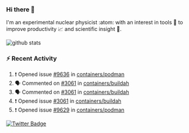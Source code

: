 ### Hi there 👋 

I'm an experimental nuclear physicist :atom: with an interest in tools :wrench: to improve productivity :chart_with_upwards_trend: and scientific insight :telescope:.

![github stats](https://github-readme-stats.vercel.app/api?username=agoose77&show_icons=true&hide_rank=true&hide_title=true&bg_color=30,e76445,904e95&text_color=efe3ec&icon_color=efe3ec)
<!--
**agoose77/agoose77** is a ✨ _special_ ✨ repository because its `README.md` (this file) appears on your GitHub profile.

Here are some ideas to get you started:

- 🔭 I’m currently working on ...
- 🌱 I’m currently learning ...
- 👯 I’m looking to collaborate on ...
- 🤔 I’m looking for help with ...
- 💬 Ask me about ...
- 📫 How to reach me: ...
- 😄 Pronouns: ...
- ⚡ Fun fact: ...
-->

### :zap: Recent Activity
<!--START_SECTION:activity-->
1. ❗️ Opened issue [#9636](https://github.com/containers/podman/issues/9636) in [containers/podman](https://github.com/containers/podman)
2. 🗣 Commented on [#3061](https://github.com/containers/buildah/issues/3061) in [containers/buildah](https://github.com/containers/buildah)
3. 🗣 Commented on [#3061](https://github.com/containers/buildah/issues/3061) in [containers/buildah](https://github.com/containers/buildah)
4. ❗️ Opened issue [#3061](https://github.com/containers/buildah/issues/3061) in [containers/buildah](https://github.com/containers/buildah)
5. ❗️ Opened issue [#9629](https://github.com/containers/podman/issues/9629) in [containers/podman](https://github.com/containers/podman)
<!--END_SECTION:activity-->


[![Twitter Badge](https://img.shields.io/twitter/follow/agoose77?style=flat-square&logo=Twitter&logoColor=white&color=cornflowerblue)](https://twitter.com/agoose77)
